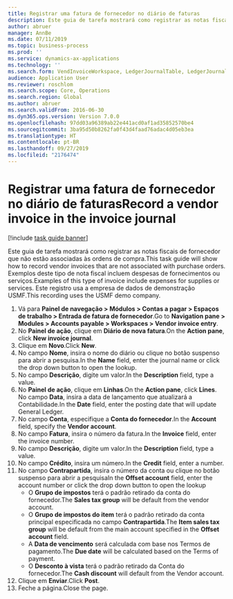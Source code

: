 ```yaml
---
title: Registrar uma fatura de fornecedor no diário de faturas
description: Este guia de tarefa mostrará como registrar as notas fiscais de fornecedor que não estão associadas às ordens de compra.
author: abruer
manager: AnnBe
ms.date: 07/11/2019
ms.topic: business-process
ms.prod: ''
ms.service: dynamics-ax-applications
ms.technology: ''
ms.search.form: VendInvoiceWorkspace, LedgerJournalTable, LedgerJournalTransVendInvoice
audience: Application User
ms.reviewer: roschlom
ms.search.scope: Core, Operations
ms.search.region: Global
ms.author: abruer
ms.search.validFrom: 2016-06-30
ms.dyn365.ops.version: Version 7.0.0
ms.openlocfilehash: 97dd03a96389ab22e441acd0af1ad35852570be4
ms.sourcegitcommit: 3ba95d50b8262fa0f43d4faad76adac4d05eb3ea
ms.translationtype: HT
ms.contentlocale: pt-BR
ms.lasthandoff: 09/27/2019
ms.locfileid: "2176474"
---
```

# <a name="record-a-vendor-invoice-in-the-invoice-journal"></a><span data-ttu-id="bb235-103">Registrar uma fatura de fornecedor no diário de faturas</span><span class="sxs-lookup"><span data-stu-id="bb235-103">Record a vendor invoice in the invoice journal</span></span>

[!include [task guide banner](../../includes/task-guide-banner.md)]

<span data-ttu-id="bb235-104">Este guia de tarefa mostrará como registrar as notas fiscais de fornecedor que não estão associadas às ordens de compra.</span><span class="sxs-lookup"><span data-stu-id="bb235-104">This task guide will show how to record vendor invoices that are not associated with purchase orders.</span></span> <span data-ttu-id="bb235-105">Exemplos deste tipo de nota fiscal incluem despesas de fornecimentos ou serviços.</span><span class="sxs-lookup"><span data-stu-id="bb235-105">Examples of this type of invoice include expenses for supplies or services.</span></span>  <span data-ttu-id="bb235-106">Este registro usa a empresa de dados de demonstração USMF.</span><span class="sxs-lookup"><span data-stu-id="bb235-106">This recording uses the USMF demo company.</span></span>

1. <span data-ttu-id="bb235-107">Vá para **Painel de navegação > Módulos > Contas a pagar > Espaços de trabalho > Entrada de fatura de fornecedor**.</span><span class="sxs-lookup"><span data-stu-id="bb235-107">Go to **Navigation pane > Modules > Accounts payable > Workspaces > Vendor invoice entry**.</span></span>
2. <span data-ttu-id="bb235-108">No **Painel de ação**, clique em **Diário de nova fatura**.</span><span class="sxs-lookup"><span data-stu-id="bb235-108">On the **Action pane**, click **New invoice journal**.</span></span>
3. <span data-ttu-id="bb235-109">Clique em **Novo**.</span><span class="sxs-lookup"><span data-stu-id="bb235-109">Click **New**.</span></span>
4. <span data-ttu-id="bb235-110">No campo **Nome**, insira o nome do diário ou clique no botão suspenso para abrir a pesquisa.</span><span class="sxs-lookup"><span data-stu-id="bb235-110">In the **Name** field, enter the journal name or click the drop down button to open the lookup.</span></span>
5. <span data-ttu-id="bb235-111">No campo **Descrição**, digite um valor.</span><span class="sxs-lookup"><span data-stu-id="bb235-111">In the **Description** field, type a value.</span></span>
6. <span data-ttu-id="bb235-112">No **Painel de ação**, clique em **Linhas**.</span><span class="sxs-lookup"><span data-stu-id="bb235-112">On the **Action pane**, click **Lines**.</span></span> <span data-ttu-id="bb235-113">No campo **Data**, insira a data de lançamento que atualizará a Contabilidade.</span><span class="sxs-lookup"><span data-stu-id="bb235-113">In the **Date** field, enter the posting date that will update General Ledger.</span></span>  
7. <span data-ttu-id="bb235-114">No campo **Conta**, especifique a **Conta do fornecedor**.</span><span class="sxs-lookup"><span data-stu-id="bb235-114">In the **Account** field, specify the **Vendor account**.</span></span>
8. <span data-ttu-id="bb235-115">No campo **Fatura**, insira o número da fatura.</span><span class="sxs-lookup"><span data-stu-id="bb235-115">In the **Invoice** field, enter the invoice number.</span></span>
9. <span data-ttu-id="bb235-116">No campo **Descrição**, digite um valor.</span><span class="sxs-lookup"><span data-stu-id="bb235-116">In the **Description** field, type a value.</span></span>
10. <span data-ttu-id="bb235-117">No campo **Crédito**, insira um número.</span><span class="sxs-lookup"><span data-stu-id="bb235-117">In the **Credit** field, enter a number.</span></span>
11. <span data-ttu-id="bb235-118">No campo **Contrapartida**, insira o número da conta ou clique no botão suspenso para abrir a pesquisa</span><span class="sxs-lookup"><span data-stu-id="bb235-118">In the **Offset account** field, enter the account number or click the drop down button to open the lookup</span></span>
    * <span data-ttu-id="bb235-119">O **Grupo de impostos** terá o padrão retirado da conta do fornecedor.</span><span class="sxs-lookup"><span data-stu-id="bb235-119">The **Sales tax group** will be default from the vendor account.</span></span>  
    * <span data-ttu-id="bb235-120">O **Grupo de impostos do item** terá o padrão retirado da conta principal especificada no campo **Contrapartida**.</span><span class="sxs-lookup"><span data-stu-id="bb235-120">The **Item sales tax group** will be default from the main account specified in the **Offset account** field.</span></span>  
    * <span data-ttu-id="bb235-121">A **Data de vencimento** será calculada com base nos Termos de pagamento.</span><span class="sxs-lookup"><span data-stu-id="bb235-121">The **Due date** will be calculated based on the Terms of payment.</span></span>  
    * <span data-ttu-id="bb235-122">O **Desconto à vista** terá o padrão retirado da Conta do fornecedor.</span><span class="sxs-lookup"><span data-stu-id="bb235-122">The **Cash discount** will default from the Vendor account.</span></span>  
12. <span data-ttu-id="bb235-123">Clique em **Enviar**.</span><span class="sxs-lookup"><span data-stu-id="bb235-123">Click **Post**.</span></span>
13. <span data-ttu-id="bb235-124">Feche a página.</span><span class="sxs-lookup"><span data-stu-id="bb235-124">Close the page.</span></span>

